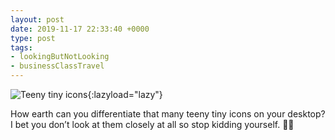 ```yaml
---
layout: post
date: 2019-11-17 22:33:40 +0000
type: post
tags:
- lookingButNotLooking
- businessClassTravel
---
```


![Teeny tiny icons](/img1/34018e93d65840208be678033fb777fc.jpg){:lazyload="lazy"}

How earth can you differentiate that many teeny tiny icons on your desktop? I bet you don’t look at them closely at all so stop kidding yourself. 🤣😂

